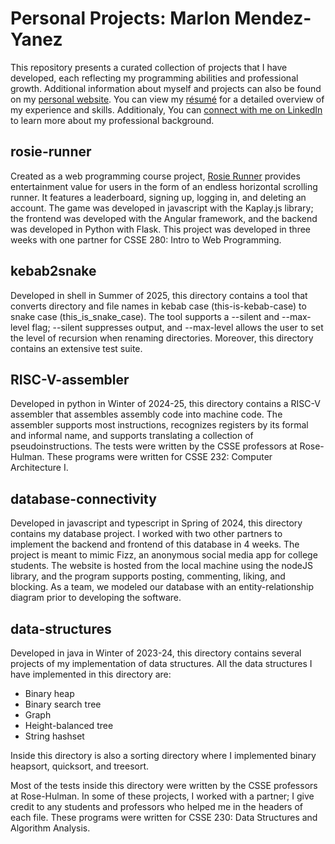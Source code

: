 # Personal Projects: Marlon Mendez-Yanez
This repository presents a curated collection of projects that I have developed, each reflecting my programming abilities and professional growth. Additional information about myself and projects can also be found on my [personal website](https://rhit-mendezm.github.io/). You can view my [résumé](./Marlon%20O.%20Mendez-Yanez%20-%20Software%20Engineering%20Resume.pdf) for a detailed overview of my experience and skills. Additionaly, You can [connect with me on LinkedIn](https://www.linkedin.com/in/marlon-mendez-yanez) to learn more about my professional background.

## **rosie-runner** 
Created as a web programming course project, [Rosie Runner](https://github.com/rhit-csse280/final-project-s25_107) provides entertainment value for users in the form of an endless horizontal scrolling runner. It features a leaderboard, signing up, logging in, and deleting an account. The game was developed in javascript with the Kaplay.js library; the frontend was developed with the Angular framework, and the backend was developed in Python with Flask. This project was developed in three weeks with one partner for CSSE 280: Intro to Web Programming.

## **kebab2snake**
Developed in shell in Summer of 2025, this directory contains a tool that converts directory and file names in kebab case (this-is-kebab-case) to snake case (this_is_snake_case).
The tool supports a --silent and --max-level flag; --silent suppresses output, and --max-level allows the user to set the level of recursion when renaming directories. Moreover,
this directory contains an extensive test suite.

## **RISC-V-assembler**
Developed in python in Winter of 2024-25, this directory contains a RISC-V assembler that assembles assembly code into machine code.
The assembler supports most instructions, recognizes registers by its formal and informal name, and supports translating a collection of pseudoinstructions.
The tests were written by the CSSE professors at Rose-Hulman. These programs were written for CSSE 232: Computer Architecture I.

## **database-connectivity** 
Developed in javascript and typescript in Spring of 2024, this directory contains my database project. I worked with two other partners to implement
the backend and frontend of this database in 4 weeks. The project is meant to mimic Fizz, an anonymous social media app for college students. The website is hosted from the local machine
using the nodeJS library, and the program supports posting, commenting, liking, and blocking. As a team, we modeled our database with an entity-relationship diagram prior to developing the
software.

## **data-structures** 
Developed in java in Winter of 2023-24, this directory contains several projects of my implementation of data structures. All the data structures
I have implemented in this directory are:
* Binary heap
* Binary search tree
* Graph
* Height-balanced tree
* String hashset

Inside this directory is also a sorting directory where I implemented binary heapsort, quicksort, and treesort. 

Most of the tests inside this directory were written by the CSSE professors at Rose-Hulman. In some of these projects, I worked with a partner; I give credit to any 
students and professors who helped me in the headers of each file. These programs were written for CSSE 230: Data Structures and Algorithm Analysis.
